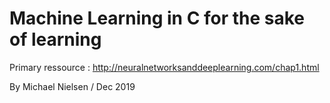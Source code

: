 # Machine Learning in C for the sake of learning

Primary ressource : 
http://neuralnetworksanddeeplearning.com/chap1.html 

By Michael Nielsen / Dec 2019
